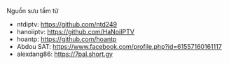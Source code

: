 Nguồn sưu tầm từ 
- ntdiptv: https://github.com/ntd249
- hanoiiptv: https://github.com/HaNoiIPTV
- hoantp: https://github.com/hoantp
- Abdou SAT: https://www.facebook.com/profile.php?id=61557160161117
- alexdang86: https://7pal.short.gy
